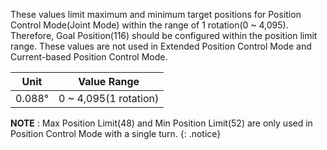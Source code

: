 These values limit maximum and minimum target positions for Position Control Mode(Joint Mode) within the range of 1 rotation(0 ~ 4,095). Therefore, Goal Position(116) should be configured within the position limit range. These values are not used in Extended Position Control Mode and Current-based Position Control Mode.

|Unit|Value Range|
| :---: | :---: |
|0.088&deg;|0 ~ 4,095(1 rotation)|

**NOTE** : Max Position Limit(48) and Min Position Limit(52) are only used in Position Control Mode with a single turn.
{: .notice}
